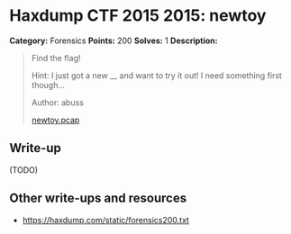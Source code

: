 # Haxdump CTF 2015 2015: newtoy

**Category:** Forensics
**Points:** 200
**Solves:** 1
**Description:**

> Find the flag!
> 
> 
> Hint: I just got a new __ and want to try it out! I need something first though...
> 
> 
> Author: abuss
> 
> 
> [newtoy.pcap](./newtoy.pcap)


## Write-up

(TODO)

## Other write-ups and resources

* <https://haxdump.com/static/forensics200.txt>
